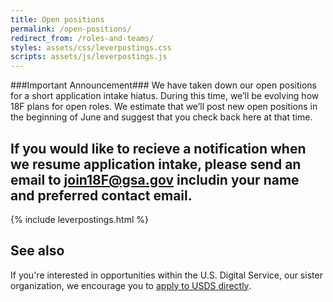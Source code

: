 ```yaml
---
title: Open positions
permalink: /open-positions/
redirect_from: /roles-and-teams/
styles: assets/css/leverpostings.css
scripts: assets/js/leverpostings.js
---
```


###Important Announcement###
We have taken down our open positions for a short application intake hiatus. During this time, we’ll be evolving how 18F plans for open roles. We estimate that we’ll post new open positions in the beginning of June and suggest that you check back here at that time.

If you would like to recieve a notification when we resume application intake, please send an email to join18F@gsa.gov includin your name and preferred contact email.
---

{% include leverpostings.html %}

## See also
If you're interested in opportunities within the U.S. Digital Service, our sister organization, we encourage you to [apply to USDS directly](https://www.whitehouse.gov/digital/united-states-digital-service).
